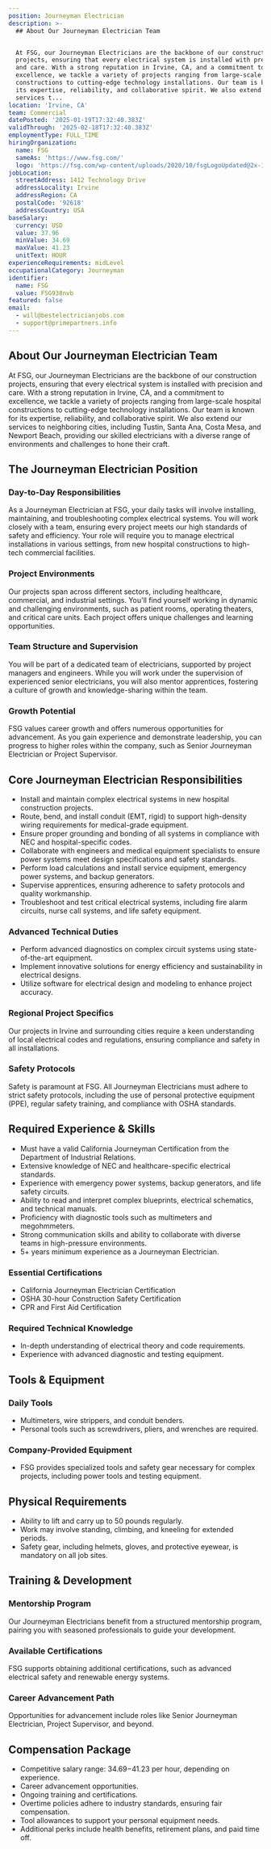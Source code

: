 ```yaml
---
position: Journeyman Electrician
description: >-
  ## About Our Journeyman Electrician Team


  At FSG, our Journeyman Electricians are the backbone of our construction
  projects, ensuring that every electrical system is installed with precision
  and care. With a strong reputation in Irvine, CA, and a commitment to
  excellence, we tackle a variety of projects ranging from large-scale hospital
  constructions to cutting-edge technology installations. Our team is known for
  its expertise, reliability, and collaborative spirit. We also extend our
  services t...
location: 'Irvine, CA'
team: Commercial
datePosted: '2025-01-19T17:32:40.383Z'
validThrough: '2025-02-18T17:32:40.383Z'
employmentType: FULL_TIME
hiringOrganization:
  name: FSG
  sameAs: 'https://www.fsg.com/'
  logo: 'https://fsg.com/wp-content/uploads/2020/10/fsgLogoUpdated@2x-1-2.png'
jobLocation:
  streetAddress: 1412 Technology Drive
  addressLocality: Irvine
  addressRegion: CA
  postalCode: '92618'
  addressCountry: USA
baseSalary:
  currency: USD
  value: 37.96
  minValue: 34.69
  maxValue: 41.23
  unitText: HOUR
experienceRequirements: midLevel
occupationalCategory: Journeyman
identifier:
  name: FSG
  value: FSG938nvb
featured: false
email:
  - will@bestelectricianjobs.com
  - support@primepartners.info
---
```




## About Our Journeyman Electrician Team

At FSG, our Journeyman Electricians are the backbone of our construction projects, ensuring that every electrical system is installed with precision and care. With a strong reputation in Irvine, CA, and a commitment to excellence, we tackle a variety of projects ranging from large-scale hospital constructions to cutting-edge technology installations. Our team is known for its expertise, reliability, and collaborative spirit. We also extend our services to neighboring cities, including Tustin, Santa Ana, Costa Mesa, and Newport Beach, providing our skilled electricians with a diverse range of environments and challenges to hone their craft.

## The Journeyman Electrician Position

### Day-to-Day Responsibilities

As a Journeyman Electrician at FSG, your daily tasks will involve installing, maintaining, and troubleshooting complex electrical systems. You will work closely with a team, ensuring every project meets our high standards of safety and efficiency. Your role will require you to manage electrical installations in various settings, from new hospital constructions to high-tech commercial facilities.

### Project Environments

Our projects span across different sectors, including healthcare, commercial, and industrial settings. You'll find yourself working in dynamic and challenging environments, such as patient rooms, operating theaters, and critical care units. Each project offers unique challenges and learning opportunities.

### Team Structure and Supervision

You will be part of a dedicated team of electricians, supported by project managers and engineers. While you will work under the supervision of experienced senior electricians, you will also mentor apprentices, fostering a culture of growth and knowledge-sharing within the team.

### Growth Potential

FSG values career growth and offers numerous opportunities for advancement. As you gain experience and demonstrate leadership, you can progress to higher roles within the company, such as Senior Journeyman Electrician or Project Supervisor.

## Core Journeyman Electrician Responsibilities

- Install and maintain complex electrical systems in new hospital construction projects.
- Route, bend, and install conduit (EMT, rigid) to support high-density wiring requirements for medical-grade equipment.
- Ensure proper grounding and bonding of all systems in compliance with NEC and hospital-specific codes.
- Collaborate with engineers and medical equipment specialists to ensure power systems meet design specifications and safety standards.
- Perform load calculations and install service equipment, emergency power systems, and backup generators.
- Supervise apprentices, ensuring adherence to safety protocols and quality workmanship.
- Troubleshoot and test critical electrical systems, including fire alarm circuits, nurse call systems, and life safety equipment.

### Advanced Technical Duties

- Perform advanced diagnostics on complex circuit systems using state-of-the-art equipment.
- Implement innovative solutions for energy efficiency and sustainability in electrical designs.
- Utilize software for electrical design and modeling to enhance project accuracy.

### Regional Project Specifics

Our projects in Irvine and surrounding cities require a keen understanding of local electrical codes and regulations, ensuring compliance and safety in all installations.

### Safety Protocols

Safety is paramount at FSG. All Journeyman Electricians must adhere to strict safety protocols, including the use of personal protective equipment (PPE), regular safety training, and compliance with OSHA standards.

## Required Experience & Skills

- Must have a valid California Journeyman Certification from the Department of Industrial Relations.
- Extensive knowledge of NEC and healthcare-specific electrical standards.
- Experience with emergency power systems, backup generators, and life safety circuits.
- Ability to read and interpret complex blueprints, electrical schematics, and technical manuals.
- Proficiency with diagnostic tools such as multimeters and megohmmeters.
- Strong communication skills and ability to collaborate with diverse teams in high-pressure environments.
- 5+ years minimum experience as a Journeyman Electrician.

### Essential Certifications

- California Journeyman Electrician Certification
- OSHA 30-hour Construction Safety Certification
- CPR and First Aid Certification

### Required Technical Knowledge

- In-depth understanding of electrical theory and code requirements.
- Experience with advanced diagnostic and testing equipment.

## Tools & Equipment

### Daily Tools

- Multimeters, wire strippers, and conduit benders.
- Personal tools such as screwdrivers, pliers, and wrenches are required.

### Company-Provided Equipment

- FSG provides specialized tools and safety gear necessary for complex projects, including power tools and testing equipment.

## Physical Requirements

- Ability to lift and carry up to 50 pounds regularly.
- Work may involve standing, climbing, and kneeling for extended periods.
- Safety gear, including helmets, gloves, and protective eyewear, is mandatory on all job sites.

## Training & Development

### Mentorship Program

Our Journeyman Electricians benefit from a structured mentorship program, pairing you with seasoned professionals to guide your development.

### Available Certifications

FSG supports obtaining additional certifications, such as advanced electrical safety and renewable energy systems.

### Career Advancement Path

Opportunities for advancement include roles like Senior Journeyman Electrician, Project Supervisor, and beyond.

## Compensation Package

- Competitive salary range: $34.69-$41.23 per hour, depending on experience.
- Career advancement opportunities.
- Ongoing training and certifications.
- Overtime policies adhere to industry standards, ensuring fair compensation.
- Tool allowances to support your personal equipment needs.
- Additional perks include health benefits, retirement plans, and paid time off.